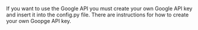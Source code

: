 If you want to use the Google API you must create your own Google API key and insert it into the config.py file.
There are instructions for how to create your own Goopge API key.
